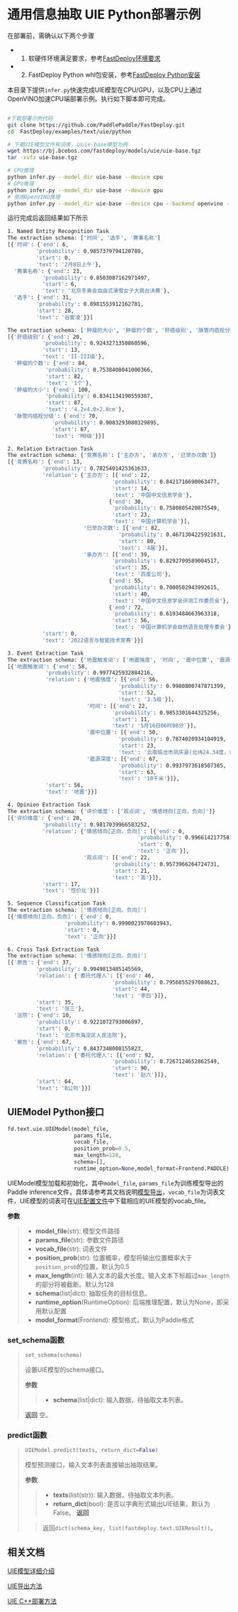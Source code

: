 # 通用信息抽取 UIE Python部署示例

在部署前，需确认以下两个步骤

- 1. 软硬件环境满足要求，参考[FastDeploy环境要求](../../../../docs/environment.md)  
- 2. FastDeploy Python whl包安装，参考[FastDeploy Python安装](../../../../docs/quick_start)

本目录下提供`infer.py`快速完成UIE模型在CPU/GPU，以及CPU上通过OpenVINO加速CPU端部署示例。执行如下脚本即可完成。

```bash

#下载部署示例代码
git clone https://github.com/PaddlePaddle/FastDeploy.git
cd  FastDeploy/examples/text/uie/python

# 下载UIE模型文件和词表，以uie-base模型为例
wget https://bj.bcebos.com/fastdeploy/models/uie/uie-base.tgz
tar -xvfz uie-base.tgz

# CPU推理
python infer.py --model_dir uie-base --device cpu
# GPU推理
python infer.py --model_dir uie-base --device gpu
# 使用OpenVINO推理
python infer.py --model_dir uie-base --device cpu --backend openvino --cpu_num_threads 8
```

运行完成后返回结果如下所示
```bash
1. Named Entity Recognition Task
The extraction schema: ['时间', '选手', '赛事名称']
[{'时间': {'end': 6,
         'probability': 0.9857379794120789,
         'start': 0,
         'text': '2月8日上午'},
  '赛事名称': {'end': 23,
           'probability': 0.8503087162971497,
           'start': 6,
           'text': '北京冬奥会自由式滑雪女子大跳台决赛'},
  '选手': {'end': 31,
         'probability': 0.8981553912162781,
         'start': 28,
         'text': '谷爱凌'}}]

The extraction schema: ['肿瘤的大小', '肿瘤的个数', '肝癌级别', '脉管内癌栓分级']
[{'肝癌级别': {'end': 20,
           'probability': 0.9243271350860596,
           'start': 13,
           'text': 'II-III级'},
  '肿瘤的个数': {'end': 84,
            'probability': 0.7538408041000366,
            'start': 82,
            'text': '1个'},
  '肿瘤的大小': {'end': 100,
            'probability': 0.8341134190559387,
            'start': 87,
            'text': '4.2×4.0×2.8cm'},
  '脉管内癌栓分级': {'end': 70,
              'probability': 0.9083293080329895,
              'start': 67,
              'text': 'M0级'}}]

2. Relation Extraction Task
The extraction schema: {'竞赛名称': ['主办方', '承办方', '已举办次数']}
[{'竞赛名称': {'end': 13,
           'probability': 0.7825401425361633,
           'relation': {'主办方': [{'end': 22,
                                 'probability': 0.8421716690063477,
                                 'start': 14,
                                 'text': '中国中文信息学会'},
                                {'end': 30,
                                 'probability': 0.7580805420875549,
                                 'start': 23,
                                 'text': '中国计算机学会'}],
                        '已举办次数': [{'end': 82,
                                   'probability': 0.4671304225921631,
                                   'start': 80,
                                   'text': '4届'}],
                        '承办方': [{'end': 39,
                                 'probability': 0.8292709589004517,
                                 'start': 35,
                                 'text': '百度公司'},
                                {'end': 55,
                                 'probability': 0.7000502943992615,
                                 'start': 40,
                                 'text': '中国中文信息学会评测工作委员会'},
                                {'end': 72,
                                 'probability': 0.6193484663963318,
                                 'start': 56,
                                 'text': '中国计算机学会自然语言处理专委会'}]},
           'start': 0,
           'text': '2022语言与智能技术竞赛'}}]

3. Event Extraction Task
The extraction schema: {'地震触发词': ['地震强度', '时间', '震中位置', '震源深度']}
[{'地震触发词': {'end': 58,
            'probability': 0.9977425932884216,
            'relation': {'地震强度': [{'end': 56,
                                   'probability': 0.9980800747871399,
                                   'start': 52,
                                   'text': '3.5级'}],
                         '时间': [{'end': 22,
                                 'probability': 0.9853301644325256,
                                 'start': 11,
                                 'text': '5月16日06时08分'}],
                         '震中位置': [{'end': 50,
                                   'probability': 0.7874020934104919,
                                   'start': 23,
                                   'text': '云南临沧市凤庆县(北纬24.34度，东经99.98度)'}],
                         '震源深度': [{'end': 67,
                                   'probability': 0.9937973618507385,
                                   'start': 63,
                                   'text': '10千米'}]},
            'start': 56,
            'text': '地震'}}]

4. Opinion Extraction Task
The extraction schema: {'评价维度': ['观点词', '情感倾向[正向，负向]']}
[{'评价维度': {'end': 20,
           'probability': 0.9817039966583252,
           'relation': {'情感倾向[正向，负向]': [{'end': 0,
                                         'probability': 0.9966142177581787,
                                         'start': 0,
                                         'text': '正向'}],
                        '观点词': [{'end': 22,
                                 'probability': 0.9573966264724731,
                                 'start': 21,
                                 'text': '高'}]},
           'start': 17,
           'text': '性价比'}}]

5. Sequence Classification Task
The extraction schema: ['情感倾向[正向，负向]']
[{'情感倾向[正向，负向]': {'end': 0,
                  'probability': 0.9990023970603943,
                  'start': 0,
                  'text': '正向'}}]

6. Cross Task Extraction Task
The extraction schema: ['情感倾向[正向，负向]']
[{'原告': {'end': 37,
         'probability': 0.9949813485145569,
         'relation': {'委托代理人': [{'end': 46,
                                 'probability': 0.7956855297088623,
                                 'start': 44,
                                 'text': '李四'}]},
         'start': 35,
         'text': '张三'},
  '法院': {'end': 10,
         'probability': 0.9221072793006897,
         'start': 0,
         'text': '北京市海淀区人民法院'},
  '被告': {'end': 67,
         'probability': 0.8437348008155823,
         'relation': {'委托代理人': [{'end': 92,
                                 'probability': 0.7267124652862549,
                                 'start': 90,
                                 'text': '赵六'}]},
         'start': 64,
         'text': 'B公司'}}]
```

## UIEModel Python接口

```python
fd.text.uie.UIEModel(model_file,
                     params_file,
                     vocab_file,
                     position_prob=0.5,
                     max_length=128,
                     schema=[],
                     runtime_option=None,model_format=Frontend.PADDLE)
```

UIEModel模型加载和初始化，其中`model_file`, `params_file`为训练模型导出的Paddle inference文件，具体请参考其文档说明[模型导出](https://github.com/PaddlePaddle/PaddleNLP/blob/develop/model_zoo/uie/README.md#%E6%A8%A1%E5%9E%8B%E9%83%A8%E7%BD%B2)，`vocab_file`为词表文件，UIE模型的词表可在[UIE配置文件](https://github.com/PaddlePaddle/PaddleNLP/blob/5401f01af85f1c73d8017c6b3476242fce1e6d52/model_zoo/uie/utils.py)中下载相应的UIE模型的vocab_file。

**参数**

> * **model_file**(str): 模型文件路径
> * **params_file**(str): 参数文件路径
> * **vocab_file**(str): 词表文件
> * **position_prob**(str): 位置概率，模型将输出位置概率大于`position_prob`的位置，默认为0.5
> * **max_length**(int): 输入文本的最大长度。输入文本下标超过`max_length`的部分将被截断。默认为128
> * **schema**(list|dict): 抽取任务的目标信息。
> * **runtime_option**(RuntimeOption): 后端推理配置，默认为None，即采用默认配置
> * **model_format**(Frontend): 模型格式，默认为Paddle格式

### set_schema函数

> ```python
> set_schema(schema)
> ```
> 设置UIE模型的schema接口。
>
> **参数**
> > * **schema**(list|dict): 输入数据，待抽取文本列表。
>
> **返回**
> 空。

### predict函数

> ```python
> UIEModel.predict(texts, return_dict=False)
> ```
>
> 模型预测接口，输入文本列表直接输出抽取结果。
>
> **参数**
>
> > * **texts**(list(str)): 输入数据，待抽取文本列表。
> > * **return_dict**(bool): 是否以字典形式输出UIE结果，默认为False。
> **返回**
>
> > 返回`dict(schema_key, list(fastdeploy.text.UIEResult))`。

## 相关文档

[UIE模型详细介绍](https://github.com/PaddlePaddle/PaddleNLP/blob/develop/model_zoo/uie/README.md)

[UIE导出方法](https://github.com/PaddlePaddle/PaddleNLP/blob/develop/model_zoo/uie/README.md#%E6%A8%A1%E5%9E%8B%E9%83%A8%E7%BD%B2)

[UIE C++部署方法](../cpp/README.md)
